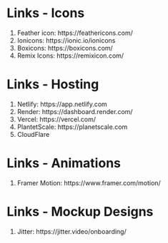 # Links - Icons

<ol>
  <li>Feather icon: https://feathericons.com/ </li>
  <li>Ionicons: https://ionic.io/ionicons </li>
  <li>Boxicons: https://boxicons.com/</li>
  <li>Remix Icons: https://remixicon.com/</li>
  </ol>


# Links - Hosting

<ol>
  <li>Netlify: https://app.netlify.com</li>
  <li>Render: https://dashboard.render.com/</li>
  <li>Vercel: https://vercel.com/</li>
  <li>PlantetScale: https://planetscale.com</li>
  <li>CloudFlare</li>
</ol>

# Links - Animations

<ol>
  <li>Framer Motion: https://www.framer.com/motion/</li>
</ol>

# Links - Mockup Designs
<ol>
  <li>Jitter: https://jitter.video/onboarding/</li>
</ol>
